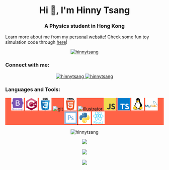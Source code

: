 


<h1 align="center">Hi 👋, I'm Hinny Tsang</h1>
<h3 align="center">A Physics student in Hong Kong</h3>

Learn more about me from my [personal website](https://www.my-universe.hinnytsang.com/)!
Check some fun toy simulation code through [here](https://hinnytsang.github.io/#/simulation/)!


<!-- <p align="left"> 
    <img src="https://komarev.com/ghpvc/?username=hinnytsang&label=Profile%20views&color=0e75b6&style=flat" alt="hinnytsang" /> 
</p> -->

<p align="center">
    <a href="https://github.com/ryo-ma/github-profile-trophy">
        <img src="https://github-profile-trophy.vercel.app/?username=hinnytsang&theme=discord&no-frame=true" alt="hinnytsang" />
    </a> 
</p>


<h3 align="left">
    Connect with me:
</h3>

<p align="center">
    <a href="https://linkedin.com/in/hinnytsang" target="blank">
        <img align="center" src="https://raw.githubusercontent.com/rahuldkjain/github-profile-readme-generator/master/src/images/icons/Social/linked-in-alt.svg" alt="hinnytsang" height="30" width="40" />
    </a>
    <a href="https://www.leetcode.com/hinnytsang" target="blank">
        <img align="center" src="https://raw.githubusercontent.com/rahuldkjain/github-profile-readme-generator/master/src/images/icons/Social/leet-code.svg" alt="hinnytsang" height="30" width="40" />
    </a>
</p>

<h3 align="left">
    Languages and Tools:
</h3>
<p align="center" style="background-color:Tomato;">
    <a href="https://getbootstrap.com" target="_blank" rel="noreferrer">
        <img src="https://raw.githubusercontent.com/devicons/devicon/master/icons/bootstrap/bootstrap-plain-wordmark.svg" alt="bootstrap" width="40" height="40"/> 
    </a> 
    <a href="https://www.w3schools.com/cpp/" target="_blank" rel="noreferrer"> 
        <img src="https://raw.githubusercontent.com/devicons/devicon/master/icons/cplusplus/cplusplus-original.svg" alt="cplusplus" width="40" height="40"/>
    </a>
    <a href="https://www.w3schools.com/css/" target="_blank" rel="noreferrer">
        <img src="https://raw.githubusercontent.com/devicons/devicon/master/icons/css3/css3-original-wordmark.svg" alt="css3" width="40" height="40"/>
    </a>
<!--     <a href="https://expressjs.com" target="_blank" rel="noreferrer">
        <img src="https://raw.githubusercontent.com/devicons/devicon/master/icons/express/express-original-wordmark.svg" alt="express" width="40" height="40"/>
    </a> -->
    <a href="https://git-scm.com/" target="_blank" rel="noreferrer">
        <img src="https://www.vectorlogo.zone/logos/git-scm/git-scm-icon.svg" alt="git" width="40" height="40"/>
    </a>
    <a href="https://www.w3.org/html/" target="_blank" rel="noreferrer">
        <img src="https://raw.githubusercontent.com/devicons/devicon/master/icons/html5/html5-original-wordmark.svg" alt="html5" width="40" height="40"/>
    </a>
    <a href="https://www.adobe.com/in/products/illustrator.html" target="_blank" rel="noreferrer">
        <img src="https://www.vectorlogo.zone/logos/adobe_illustrator/adobe_illustrator-icon.svg" alt="illustrator" width="40" height="40"/>
    </a>
    <a href="https://developer.mozilla.org/en-US/docs/Web/JavaScript" target="_blank" rel="noreferrer">
        <img src="https://raw.githubusercontent.com/devicons/devicon/master/icons/javascript/javascript-original.svg" alt="javascript" width="40" height="40"/>
    </a>
    <a href="https://www.typescriptlang.org/" target="_blank" rel="noreferrer">
        <img src="https://raw.githubusercontent.com/devicons/devicon/master/icons/typescript/typescript-original.svg" alt="typescript" width="40" height="40"/>
    </a>
    <a href="https://www.linux.org/" target="_blank" rel="noreferrer">
        <img src="https://raw.githubusercontent.com/devicons/devicon/master/icons/linux/linux-original.svg" alt="linux" width="40" height="40"/>
    </a>
    <a href="https://www.mysql.com/" target="_blank" rel="noreferrer">
        <img src="https://raw.githubusercontent.com/devicons/devicon/master/icons/mysql/mysql-original-wordmark.svg" alt="mysql" width="40" height="40"/>
    </a>
<!--     <a href="https://nodejs.org" target="_blank" rel="noreferrer">
        <img src="https://raw.githubusercontent.com/devicons/devicon/master/icons/nodejs/nodejs-original-wordmark.svg" alt="nodejs" width="40" height="40"/>
    </a>  -->
    <a href="https://www.photoshop.com/en" target="_blank" rel="noreferrer"> 
        <img src="https://raw.githubusercontent.com/devicons/devicon/master/icons/photoshop/photoshop-line.svg" alt="photoshop" width="40" height="40"/>
    </a> 
    <a href="https://www.python.org" target="_blank" rel="noreferrer"> 
        <img src="https://raw.githubusercontent.com/devicons/devicon/master/icons/python/python-original.svg" alt="python" width="40" height="40"/> 
    </a> 
    <a href="https://reactjs.org/" target="_blank" rel="noreferrer"> 
        <img src="https://raw.githubusercontent.com/devicons/devicon/master/icons/react/react-original-wordmark.svg" alt="react" width="40" height="40"/> 
    </a> 
</p>

<!-- Most used language -->
<p align="center">
    <img src="https://github-readme-stats.vercel.app/api/top-langs?username=hinnytsang&show_icons=true&locale=en&layout=compact&theme=dark&langs_count=8&hide=jupyter%20notebook" alt="hinnytsang" />
</p>

<!-- github steaks -->
<p align="center">
    <img src="https://github-readme-streak-stats.herokuapp.com/?user=HinnyTsang&theme=dark"/>
</p>

<!-- github stats -->
<p align="center">
    <img src="https://github-readme-stats.vercel.app/api?username=HinnyTsang&show_icons=true&theme=dark"/>
</p>

<!-- leetcode -->
<p align="center">
    <img src="https://leetcode.card.workers.dev/HinnyTsang?theme=auto&font=baloo&extension=activity" />
</p>
